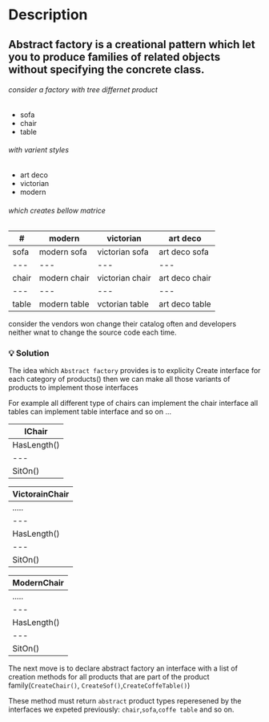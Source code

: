 # Description 

## Abstract factory is a creational pattern which let you to produce families of related objects without specifying the concrete class.

###### consider a factory with tree differnet product 
* sofa
* chair
* table

###### with varient styles 
* art deco
* victorian
* modern

###### which creates bellow matrice

| # | modern | victorian | art deco |
| --- | --- | --- | --- |
| sofa | modern sofa | victorian sofa | art deco sofa |
| --- | --- | --- | --- |
| chair | modern chair | victorian chair | art deco chair |
| --- | --- | --- | --- |
| table | modern table | vctorian table | art deco table |

consider the vendors won change their catalog often and developers neither wnat to change the source code each time.

### :bulb: Solution

The idea which `Abstract factory` provides is to explicity Create interface for each category of products()
then we can make all those variants of products to implement those interfaces

For example all different type of chairs can implement the chair interface all tables can implement table interface and so on ...

|    IChair    |
| --- |
| HasLength()  |
| --- |
|   SitOn()    |


|VictorainChair|
| --- |
|    .....     |
| --- |
| HasLength()  |
| --- |
|   SitOn()    |


|  ModernChair |
| --- |
|    .....     |
| --- |
| HasLength()  |
| --- |
|   SitOn()    |

The next move is to declare abstract factory an interface with a list of creation methods for all products that are part of the product family(`CreateChair()`,
`CreateSof()`,`CreateCoffeTable()`)

These method must return `abstract` product types reperesened by the interfaces we expeted previously: `chair`,`sofa`,`coffe table` and so on.

